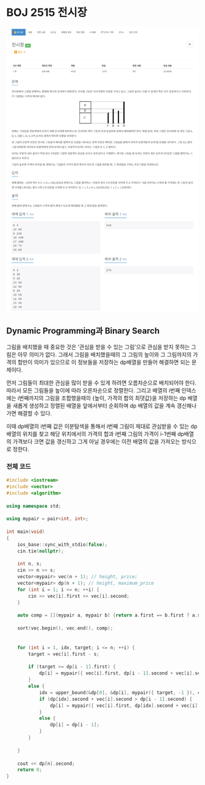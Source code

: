 # BOJ 2515 전시장

![예시 이미지](https://github.com/PNU-PULSE/2022-Spring/blob/main/Binary_Search/BOJ_2515/1.png)

## Dynamic Programming과 Binary Search

그림을 배치했을 때 중요한 것은 '관심을 받을 수 있는 그림'으로 관심을 받지 못하는 그림은 아무 의미가 없다.
그래서 그림을 배치했을때의 그 그림의 높이와 그 그림까지의 가격의 합만이 의미가 있으므로 
이 정보들을 저장하는 dp배열을 만들어 해결하면 되는 문제이다.

먼저 그림들이 최대한 관심을 많이 받을 수 있게 하려면 오름차순으로 배치되어야 한다.
따라서 모든 그림들을 높이에 따라 오른차순으로 정렬한다.
그리고 배열의 i번째 인덱스에는 i번째까지의 그림을 조합했을때의 {높이, 가격의 합의 최댓값}을 저장하는 dp 배열을 새롭게 생성하고
정렬된 배열을 앞에서부터 순회하며 dp 배열의 값을 계속 갱신해나가면 해결할 수 있다.

이때 dp배열의 i번째 값은 이분탐색을 통해서 i번째 그림이 제대로 관심받을 수 있는 dp 배열의 위치를 찾고 해당 위치에서의 가격의 합과 
i번째 그림의 가격이 i-1번째 dp배열의 가격보다 크면 값을 갱신하고 그게 아닐 경우에는 이전 배열의 값을 가져오는 방식으로 정한다.

### 전체 코드

```C++
#include <iostream>
#include <vector>
#include <algorithm>

using namespace std;

using mypair = pair<int, int>;

int main(void)
{
	ios_base::sync_with_stdio(false);
	cin.tie(nullptr);

	int n, s;
	cin >> n >> s;
	vector<mypair> vec(n + 1); // height, price;
	vector<mypair> dp(n + 1); // height, maximum_price
	for (int i = 1; i <= n; ++i) {
		cin >> vec[i].first >> vec[i].second;
	}

	auto comp = [](mypair a, mypair b) {return a.first == b.first ? a.second > b.second : a.first < b.first; };

	sort(vec.begin(), vec.end(), comp);


	for (int i = 1, idx, target; i <= n; ++i) {
		target = vec[i].first - s;

		if (target >= dp[i - 1].first) {
			dp[i] = mypair({ vec[i].first, dp[i - 1].second + vec[i].second });
		}
		else {
			idx = upper_bound(&dp[0], &dp[i], mypair({ target, -1 }), comp) - &dp[0] - 1;
			if (dp[idx].second + vec[i].second > dp[i - 1].second) {
				dp[i] = mypair({ vec[i].first, dp[idx].second + vec[i].second });
			}
			else {
				dp[i] = dp[i - 1];
			}
		}

	}

	cout << dp[n].second;
	return 0;
}
